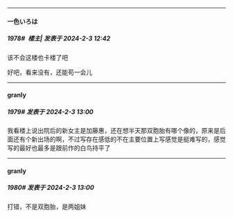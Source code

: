 
*****

####  一色いろは  
##### 1978#         楼主| 发表于 2024-2-3 12:42

该不会这楼也卡楼了吧

好吧，看来没有，还能苟一会儿


*****

####  granly  
##### 1979#       发表于 2024-2-3 13:00

我看楼上说出院后的新女主是加藤惠，还在想半天那双胞胎有哪个像的，原来是后面还有个新出场的啊，不过写存在感低的不在主要位置上写感觉是挺难写的，感觉写的最好也最多是跟前作的白鸟持平了

*****

####  granly  
##### 1980#       发表于 2024-2-3 13:00

打错，不是双胞胎，是两姐妹


